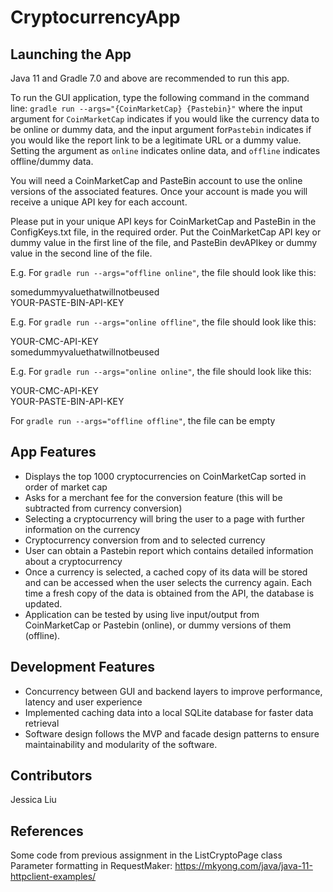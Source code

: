 # CryptocurrencyApp
## Launching the App
Java 11 and Gradle 7.0 and above are recommended to run this app.

To run the GUI application, type the following command in the command line:  `gradle run --args="{CoinMarketCap} {Pastebin}"`
where the input argument for `CoinMarketCap` indicates if you would like the currency data to be online or dummy data, and the input argument for`Pastebin` indicates if you would like the report link to be a legitimate URL or a dummy value. Setting the argument as `online` indicates online data, and `offline` indicates offline/dummy data.

You will need a CoinMarketCap and PasteBin account to use the online versions of the associated features. Once your account is made you will receive a unique API key for each account.

Please put in your unique API keys for CoinMarketCap and PasteBin in the ConfigKeys.txt file, in the required order. Put the CoinMarketCap API key or dummy value in the first line of the file, and PasteBin devAPIkey or dummy value in the second line of the file.

E.g. For `gradle run --args="offline online"`, the file should look like this:

somedummyvaluethatwillnotbeused  
YOUR-PASTE-BIN-API-KEY

E.g. For `gradle run --args="online offline"`, the file should look like this:

YOUR-CMC-API-KEY  
somedummyvaluethatwillnotbeused

E.g. For `gradle run --args="online online"`, the file should look like this:

YOUR-CMC-API-KEY  
YOUR-PASTE-BIN-API-KEY

For `gradle run --args="offline offline"`, the file can be empty


## App Features
* Displays the top 1000 cryptocurrencies on CoinMarketCap sorted in order of market cap
* Asks for a merchant fee for the conversion feature (this will be subtracted from currency conversion)
* Selecting a cryptocurrency will bring the user to a page with further information on the currency
* Cryptocurrency conversion from and to selected currency
* User can obtain a Pastebin report which contains detailed information about a cryptocurrency
* Once a currency is selected, a cached copy of its data will be stored and can be accessed when the user selects the currency again. Each time a fresh copy of the data is obtained from the API, the database is updated.
* Application can be tested by using live input/output from CoinMarketCap or Pastebin (online), or dummy versions of them (offline).

## Development Features
* Concurrency between GUI and backend layers to improve performance, latency and user experience
* Implemented caching data into a local SQLite database for faster data retrieval
* Software design follows the MVP and facade design patterns to ensure maintainability and modularity of the software.

## Contributors
Jessica Liu

## References
Some code from previous assignment in the ListCryptoPage class  
Parameter formatting in RequestMaker: https://mkyong.com/java/java-11-httpclient-examples/
